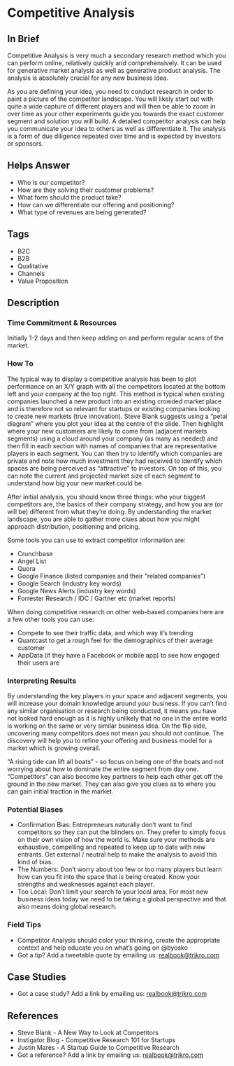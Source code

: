 # Competitive Analysis

## In Brief
Competitive Analysis is very much a secondary research method which you can perform online, relatively quickly and comprehensively. It can be used for generative market analysis as well as generative product analysis. The analysis is absolutely crucial for any new business idea. 

As you are defining your idea, you need to conduct research in order to paint a picture of the competitor landscape. You will likely start out with quite a wide capture of different players and will then be able to zoom in over time as your other experiments guide you towards the exact customer segment and solution you will build. A detailed competitor analysis can help you communicate your idea to others as well as differentiate it. The analysis is a form of due diligence repeated over time and is expected by investors or sponsors. 

## Helps Answer
- Who is our competitor?
- How are they solving their customer problems?
- What form should the product take?
- How can we differentiate our offering and positioning?
- What type of revenues are being generated?

## Tags
- B2C
- B2B
- Qualitative
- Channels
- Value Proposition

## Description

### Time Commitment & Resources
Initially 1-2 days and then keep adding on and perform regular scans of the market.

### How To
The typical way to display a competitive analysis has been to plot performance on an X/Y graph with all the competitors located at the bottom left and your company at the top right. This method is typical when existing companies launched a new product into an existing crowded market place and is therefore not so relevant for startups or existing companies looking to create new markets (true innovation). Steve Blank suggests using a “petal diagram” where you plot your idea at the centre of the slide. Then highlight where your new customers are likely to come from (adjacent markets segments) using a cloud around your company (as many as needed) and then fill in each section with names of companies that are representative players in each segment. You can then try to identify which companies are private and note how much investment they had received to identify which spaces are being perceived as “attractive” to investors. On top of this, you can note the current and projected market size of each segment to understand how big your new market could be.

After initial analysis, you should know three things: who your biggest competitors are, the basics of their company strategy, and how you are (or will be) different from what they’re doing. By understanding the market landscape, you are able to gather more clues about how you might approach distribution, positioning and pricing. 

Some tools you can use to extract competitor information are:
- Crunchbase
- Angel List
- Quora
- Google Finance (listed companies and their “related companies”)
- Google Search (industry key words)
- Google News Alerts (industry key words) 
- Forrester Research / IDC / Gartner etc (market reports)

When doing competitive research on other web-based companies here are a few other tools you can use:
- Compete to see their traffic data, and which way it’s trending
- Quantcast to get a rough feel for the demographics of their average customer
- AppData (if they have a Facebook or mobile app) to see how engaged their users are

### Interpreting Results
By understanding the key players in your space and adjacent segments, you will increase your domain knowledge around your business. If you can’t find any similar organisation or research being conducted, it means you have not looked hard enough as it is highly unlikely that no one in the entire world is working on the same or very similar business idea. On the flip side, uncovering many competitors does not mean you should not continue. The discovery will help you to refine your offering and business model for a market which is growing overall. 

“A rising tide can lift all boats” - so focus on being one of the boats and not worrying about how to dominate the entire segment from day one. “Competitors” can also become key partners to help each other get off the ground in the new market. They can also give you clues as to where you can gain initial traction in the market. 

### Potential Biases
- Confirmation Bias: Entrepreneurs naturally don’t want to find competitors so they can put the blinders on. They prefer to simply focus on their own vision of how the world is. Make sure your methods are exhaustive, compelling and repeated to keep up to date with new entrants. Get external / neutral help to make the analysis to avoid this kind of bias.
- The Numbers: Don’t worry about too few or too many players but learn how can you fit into the space that is being created. Know your strengths and weaknesses against each player. 
- Too Local: Don’t limit your search to your local area. For most new business ideas today we need to be taking a global perspective and that also means doing global research. 

### Field Tips
- Competitor Analysis should color your thinking, create the appropriate context and help educate you on what’s going on @byosko
- Got a tip? Add a tweetable quote by emailing us: realbook@trikro.com

## Case Studies
- Got a case study? Add a link by emailing us: realbook@trikro.com

## References
- Steve Blank - A New Way to Look at Competitors
- Instigator Blog - Competitive Research 101 for Startups
- Justin Mares - A Startup Guide to Competitive Research
- Got a reference? Add a link by emailing us: realbook@trikro.com